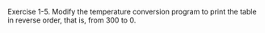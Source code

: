 Exercise 1-5. Modify the temperature conversion program to print the table in reverse order, that is, from 300 to 0.
